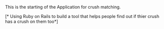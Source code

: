This is the starting of the Application for crush matching.

[* Using Ruby on Rails to build a tool that helps people find out if thier crush has a crush on them too*]